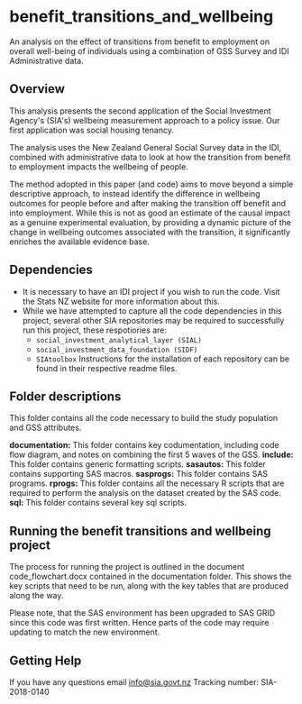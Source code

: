 # benefit_transitions_and_wellbeing

An analysis on the effect of transitions from benefit to employment on overall well-being of individuals using a combination of GSS Survey and IDI Administrative data.

## Overview
This analysis presents the second application of the Social Investment Agency's (SIA's) wellbeing measurement approach to a policy issue. Our first application was social housing tenancy.

The analysis uses the New Zealand General Social Survey data in the IDI, combined with administrative data to look at how the transition from benefit to employment impacts the wellbeing of people.

The method adopted in this paper (and code) aims to move beyond a simple descriptive approach, to instead identify the difference in wellbeing outcomes for people before and after making the transition off benefit and into employment. While this is not as good an estimate of the causal impact as a genuine experimental evaluation, by providing a dynamic picture of the change in wellbeing outcomes associated with the transition, it significantly enriches the available evidence base.

## Dependencies
* It is necessary to have an IDI project if you wish to run the code. Visit the Stats NZ website for more information about this.
* While we have attempted to capture all the code dependencies in this project, several other SIA repositories may be required to successfully run this project, these respotiories are:
	* `social_investment_analytical_layer (SIAL)` 
	* `social_investment_data_foundation (SIDF)` 
	* `SIAtoolbox`
Instructions for the installation of each repository can be found in their respective readme files.

## Folder descriptions
This folder contains all the code necessary to build the study population and GSS attributes.

**documentation:** This folder contains key codumentation, including code flow diagram, and notes on combining the first 5 waves of the GSS.
**include:** This folder contains generic formatting scripts.
**sasautos:** This folder contains supporting SAS macros.
**sasprogs:** This folder contains SAS programs.
**rprogs:** This folder contains all the necessary R scripts that are required to perform the analysis on the dataset created by the SAS code.
**sql:** This folder contains several key sql scripts.

## Running the benefit transitions and wellbeing project

The process for running the project is outlined in the document code_flowchart.docx contained in the documentation folder. This shows the key scripts that need to be run, along with the key tables that are produced along the way.

Please note, that the SAS environment has been upgraded to SAS GRID since this code was first written. Hence parts of the code may require updating to match the new environment.

## Getting Help
If you have any questions email info@sia.govt.nz Tracking number: SIA-2018-0140

